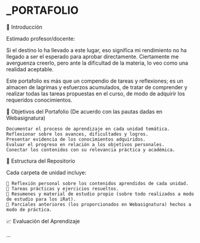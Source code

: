 # _PORTAFOLIO
📜 Introducción

Estimado profesor/docente:

Si el destino lo ha llevado a este lugar, eso significa mi rendimiento no ha llegado a ser el esperado para aprobar directamente. 
Ciertamente me averguenza creerlo, pero ante la dificultad de la materia, lo veo como una realidad aceptable.

Este portafolio es más que un compendio de tareas y reflexiones; es un almacen de lagrimas y esfuerzos acumulados, de tratar de comprender y realizar todas las tareas 
propuestas en el curso, de modo de adquirir los requeridos conocimientos.

🎯 Objetivos del Portafolio (De acuerdo con las pautas dadas en Webasignatura)

    Documentar el proceso de aprendizaje en cada unidad temática.
    Reflexionar sobre los avances, dificultades y logros.
    Presentar evidencia de los conocimientos adquiridos.
    Evaluar el progreso en relación a los objetivos personales.
    Conectar los contenidos con su relevancia práctica y académica.

🧭 Estructura del Repositorio

Cada carpeta de unidad incluye:

    📓 Reflexión personal sobre los contenidos aprendidos de cada unidad.
    📂 Tareas prácticas y ejercicios resueltos.
    📄 Resumenes y material de estudio propio (sobre todo realizados a modo de estudio para los iRat).
    📓 Parciales anteriores (los proporcionados en Webasignatura) hechos a modo de práctica.

📈 Evaluación del Aprendizaje

...


